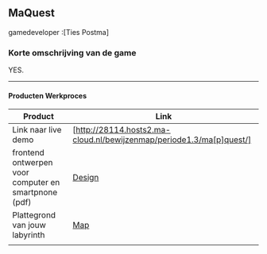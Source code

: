 ## MaQuest
gamedeveloper :[Ties Postma]

### Korte omschrijving van de game
YES.

---
#### Producten Werkproces
| Product  | Link |
| ------ |  ------ |
| Link naar live demo| [http://28114.hosts2.ma-cloud.nl/bewijzenmap/periode1.3/ma[p]quest/]
| frontend ontwerpen voor computer en smartpnone (pdf) | [Design]
| Plattegrond van jouw labyrinth            | [Map]
|<img width=500/>|<img width=300/>|


   [LiveDemo]: http://28114.hosts2.ma-cloud.nl/bewijzenmap/periode1.3/ma[p]quest/
   [Design]: <docs/design.png>
   [Map]:<docs/map.png>
